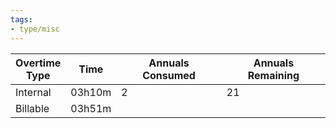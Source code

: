 ```yaml
---
tags:
- type/misc
---
```


| Overtime<br>Type | Time   | Annuals Consumed | Annuals Remaining |
| ---------------- | ------ | ---------------- | ----------------- |
| Internal         | 03h10m | 2                | 21                |
| Billable         | 03h51m |                  |                   |
